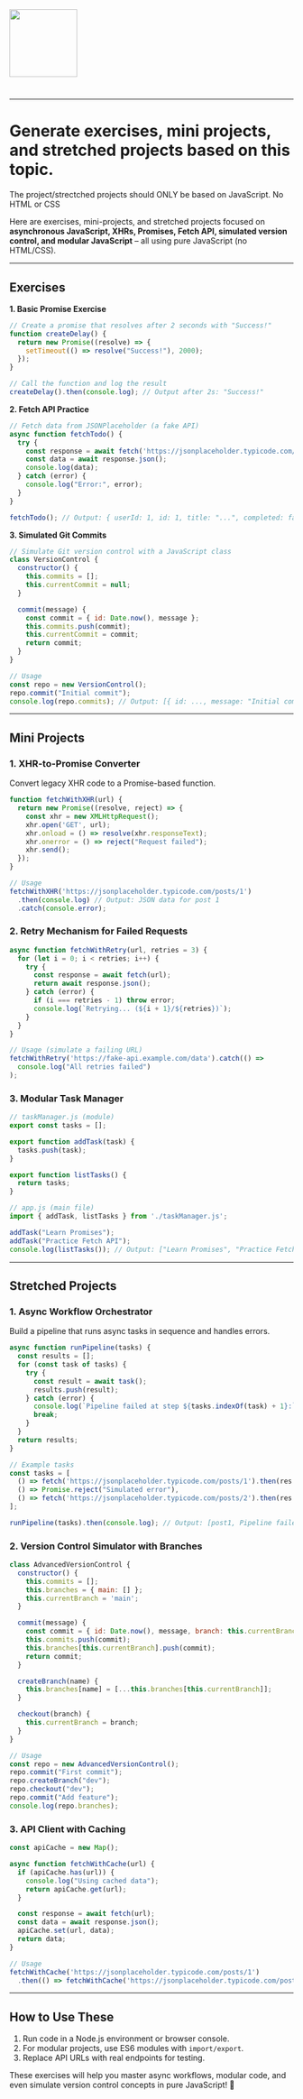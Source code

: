 <img src="https://r2cdn.perplexity.ai/pplx-full-logo-primary-dark%402x.png" class="logo" width="120"/>

# 

---

# Generate exercises, mini projects, and stretched projects based on this topic.

The project/strectched projects should ONLY be based on JavaScript. No HTML or CSS

Here are exercises, mini-projects, and stretched projects focused on **asynchronous JavaScript, XHRs, Promises, Fetch API, simulated version control, and modular JavaScript** – all using pure JavaScript (no HTML/CSS).

---

## **Exercises**

**1. Basic Promise Exercise**

```javascript
// Create a promise that resolves after 2 seconds with "Success!"
function createDelay() {
  return new Promise((resolve) => {
    setTimeout(() => resolve("Success!"), 2000);
  });
}

// Call the function and log the result
createDelay().then(console.log); // Output after 2s: "Success!"
```

**2. Fetch API Practice**

```javascript
// Fetch data from JSONPlaceholder (a fake API)
async function fetchTodo() {
  try {
    const response = await fetch('https://jsonplaceholder.typicode.com/todos/1');
    const data = await response.json();
    console.log(data);
  } catch (error) {
    console.log("Error:", error);
  }
}

fetchTodo(); // Output: { userId: 1, id: 1, title: "...", completed: false }
```

**3. Simulated Git Commits**

```javascript
// Simulate Git version control with a JavaScript class
class VersionControl {
  constructor() {
    this.commits = [];
    this.currentCommit = null;
  }

  commit(message) {
    const commit = { id: Date.now(), message };
    this.commits.push(commit);
    this.currentCommit = commit;
    return commit;
  }
}

// Usage
const repo = new VersionControl();
repo.commit("Initial commit");
console.log(repo.commits); // Output: [{ id: ..., message: "Initial commit" }]
```

---

## **Mini Projects**

### **1. XHR-to-Promise Converter**

Convert legacy XHR code to a Promise-based function.

```javascript
function fetchWithXHR(url) {
  return new Promise((resolve, reject) => {
    const xhr = new XMLHttpRequest();
    xhr.open('GET', url);
    xhr.onload = () => resolve(xhr.responseText);
    xhr.onerror = () => reject("Request failed");
    xhr.send();
  });
}

// Usage
fetchWithXHR('https://jsonplaceholder.typicode.com/posts/1')
  .then(console.log) // Output: JSON data for post 1
  .catch(console.error);
```


### **2. Retry Mechanism for Failed Requests**

```javascript
async function fetchWithRetry(url, retries = 3) {
  for (let i = 0; i < retries; i++) {
    try {
      const response = await fetch(url);
      return await response.json();
    } catch (error) {
      if (i === retries - 1) throw error;
      console.log(`Retrying... (${i + 1}/${retries})`);
    }
  }
}

// Usage (simulate a failing URL)
fetchWithRetry('https://fake-api.example.com/data').catch(() => 
  console.log("All retries failed")
);
```


### **3. Modular Task Manager**

```javascript
// taskManager.js (module)
export const tasks = [];

export function addTask(task) {
  tasks.push(task);
}

export function listTasks() {
  return tasks;
}

// app.js (main file)
import { addTask, listTasks } from './taskManager.js';

addTask("Learn Promises");
addTask("Practice Fetch API");
console.log(listTasks()); // Output: ["Learn Promises", "Practice Fetch API"]
```

---

## **Stretched Projects**

### **1. Async Workflow Orchestrator**

Build a pipeline that runs async tasks in sequence and handles errors.

```javascript
async function runPipeline(tasks) {
  const results = [];
  for (const task of tasks) {
    try {
      const result = await task();
      results.push(result);
    } catch (error) {
      console.log(`Pipeline failed at step ${tasks.indexOf(task) + 1}:`, error);
      break;
    }
  }
  return results;
}

// Example tasks
const tasks = [
  () => fetch('https://jsonplaceholder.typicode.com/posts/1').then(res => res.json()),
  () => Promise.reject("Simulated error"),
  () => fetch('https://jsonplaceholder.typicode.com/posts/2').then(res => res.json())
];

runPipeline(tasks).then(console.log); // Output: [post1, Pipeline failed...]
```


### **2. Version Control Simulator with Branches**

```javascript
class AdvancedVersionControl {
  constructor() {
    this.commits = [];
    this.branches = { main: [] };
    this.currentBranch = 'main';
  }

  commit(message) {
    const commit = { id: Date.now(), message, branch: this.currentBranch };
    this.commits.push(commit);
    this.branches[this.currentBranch].push(commit);
    return commit;
  }

  createBranch(name) {
    this.branches[name] = [...this.branches[this.currentBranch]];
  }

  checkout(branch) {
    this.currentBranch = branch;
  }
}

// Usage
const repo = new AdvancedVersionControl();
repo.commit("First commit");
repo.createBranch("dev");
repo.checkout("dev");
repo.commit("Add feature");
console.log(repo.branches);
```


### **3. API Client with Caching**

```javascript
const apiCache = new Map();

async function fetchWithCache(url) {
  if (apiCache.has(url)) {
    console.log("Using cached data");
    return apiCache.get(url);
  }

  const response = await fetch(url);
  const data = await response.json();
  apiCache.set(url, data);
  return data;
}

// Usage
fetchWithCache('https://jsonplaceholder.typicode.com/posts/1')
  .then(() => fetchWithCache('https://jsonplaceholder.typicode.com/posts/1')); // Uses cache
```

---

## **How to Use These**

1. Run code in a Node.js environment or browser console.
2. For modular projects, use ES6 modules with `import/export`.
3. Replace API URLs with real endpoints for testing.

These exercises will help you master async workflows, modular code, and even simulate version control concepts in pure JavaScript! 🚀


